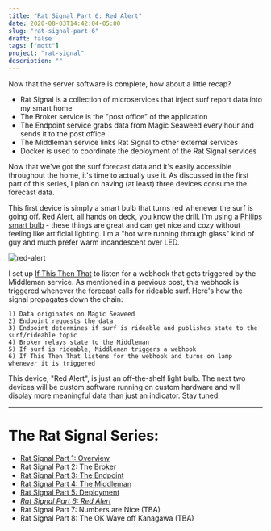 ```yaml
---
title: "Rat Signal Part 6: Red Alert"
date: 2020-08-03T14:42:04-05:00
slug: "rat-signal-part-6"
draft: false
tags: ["mqtt"]
project: "rat-signal"
description: ""
---
```


Now that the server software is complete, how about a little recap?

- Rat Signal is a collection of microservices that inject surf report data into my smart home
- The Broker service is the "post office" of the application
- The Endpoint service grabs data from Magic Seaweed every hour and sends it to the post office
- The Middleman service links Rat Signal to other external services
- Docker is used to coordinate the deployment of the Rat Signal services

Now that we've got the surf forecast data and it's easily accessible throughout the home, 
it's time to actually use it. As discussed in the first part of this series, I plan on having (at least) three devices consume the forecast data. 

This first device is simply a smart bulb that turns red whenever the surf is going off. Red Alert, all
hands on deck, you know the drill. I'm using a [Philips smart bulb](https://www.homedepot.com/p/Philips-Color-and-Tunable-White-A19-LED-60W-Equivalent-Dimmable-Smart-Wi-Fi-Wiz-Connected-Wireless-Light-Bulb-555607/310289028) - these things are great and can get nice and cozy without feeling like artificial lighting.
I'm a "hot wire running through glass" kind of guy and much prefer warm incandescent over LED.

![red-alert][red-alert]

[red-alert]: /notes/rat-signal-part-6/redalert.jpg "Red Alert"

I set up [If This Then That](https://ifttt.com/) to listen for a webhook that gets triggered by
the Middleman service. As mentioned in a previous post, this webhook is triggered whenever the forecast calls for rideable surf. Here's how the signal propagates down the chain:

```
1) Data originates on Magic Seaweed
2) Endpoint requests the data
3) Endpoint determines if surf is rideable and publishes state to the surf/rideable topic
4) Broker relays state to the Middleman
5) If surf is rideable, Middleman triggers a webhook
6) If This Then That listens for the webhook and turns on lamp whenever it is triggered
```

This device, "Red Alert", is just an off-the-shelf light bulb. The next two devices will be custom software
running on custom hardware and will display more meaningful data than just an indicator. Stay tuned.

---

# The Rat Signal Series:

- [Rat Signal Part 1: Overview](/notes/rat-signal-part-1)
- [Rat Signal Part 2: The Broker](/notes/rat-signal-part-2)
- [Rat Signal Part 3: The Endpoint](/notes/rat-signal-part-3)
- [Rat Signal Part 4: The Middleman](/notes/rat-signal-part-4)
- [Rat Signal Part 5: Deployment](/notes/rat-signal-part-5)
- *[Rat Signal Part 6: Red Alert](/notes/rat-signal-part-6)*
- Rat Signal Part 7: Numbers are Nice (TBA)
- Rat Signal Part 8: The OK Wave off Kanagawa (TBA)
